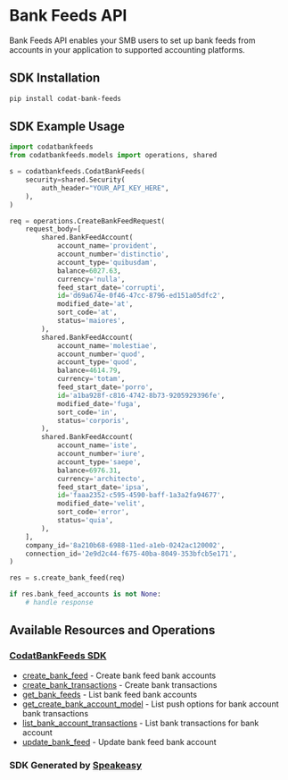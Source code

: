 # Bank Feeds API

Bank Feeds API enables your SMB users to set up bank feeds from accounts in your application to supported accounting platforms. 

<!-- Start SDK Installation -->
## SDK Installation

```bash
pip install codat-bank-feeds
```
<!-- End SDK Installation -->

## SDK Example Usage
<!-- Start SDK Example Usage -->
```python
import codatbankfeeds
from codatbankfeeds.models import operations, shared

s = codatbankfeeds.CodatBankFeeds(
    security=shared.Security(
        auth_header="YOUR_API_KEY_HERE",
    ),
)

req = operations.CreateBankFeedRequest(
    request_body=[
        shared.BankFeedAccount(
            account_name='provident',
            account_number='distinctio',
            account_type='quibusdam',
            balance=6027.63,
            currency='nulla',
            feed_start_date='corrupti',
            id='d69a674e-0f46-47cc-8796-ed151a05dfc2',
            modified_date='at',
            sort_code='at',
            status='maiores',
        ),
        shared.BankFeedAccount(
            account_name='molestiae',
            account_number='quod',
            account_type='quod',
            balance=4614.79,
            currency='totam',
            feed_start_date='porro',
            id='a1ba928f-c816-4742-8b73-9205929396fe',
            modified_date='fuga',
            sort_code='in',
            status='corporis',
        ),
        shared.BankFeedAccount(
            account_name='iste',
            account_number='iure',
            account_type='saepe',
            balance=6976.31,
            currency='architecto',
            feed_start_date='ipsa',
            id='faaa2352-c595-4590-baff-1a3a2fa94677',
            modified_date='velit',
            sort_code='error',
            status='quia',
        ),
    ],
    company_id='8a210b68-6988-11ed-a1eb-0242ac120002',
    connection_id='2e9d2c44-f675-40ba-8049-353bfcb5e171',
)

res = s.create_bank_feed(req)

if res.bank_feed_accounts is not None:
    # handle response
```
<!-- End SDK Example Usage -->

<!-- Start SDK Available Operations -->
## Available Resources and Operations

### [CodatBankFeeds SDK](docs/codatbankfeeds/README.md)

* [create_bank_feed](docs/codatbankfeeds/README.md#create_bank_feed) - Create bank feed bank accounts
* [create_bank_transactions](docs/codatbankfeeds/README.md#create_bank_transactions) - Create bank transactions
* [get_bank_feeds](docs/codatbankfeeds/README.md#get_bank_feeds) - List bank feed bank accounts
* [get_create_bank_account_model](docs/codatbankfeeds/README.md#get_create_bank_account_model) - List push options for bank account bank transactions
* [list_bank_account_transactions](docs/codatbankfeeds/README.md#list_bank_account_transactions) - List bank transactions for bank account
* [update_bank_feed](docs/codatbankfeeds/README.md#update_bank_feed) - Update bank feed bank account
<!-- End SDK Available Operations -->

### SDK Generated by [Speakeasy](https://docs.speakeasyapi.dev/docs/using-speakeasy/client-sdks)
